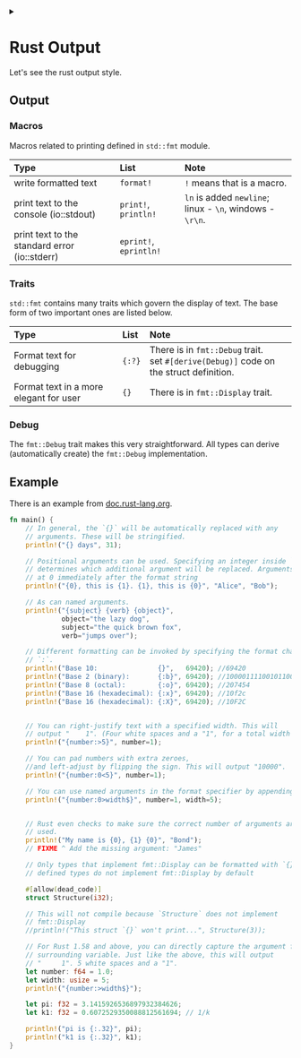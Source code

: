 <link rel="stylesheet" type="text/css" href="/css/header.css">
<link rel="stylesheet" type="text/css" href="/css/bootstrap/5.3.0-alpha1/bootstrap.css">
<div class="sticky-top bg-white pt-1 pb-2" id="header-div-max"></div>
<details id="display-none"><summary></summary>
  <script src="/js/header.js" defer="defer"></script>
  <script src="/js/table/numbering.js" defer="defer"></script>
  <script src="/js/bootstrap/5.3.0-alpha1/bootstrap.bundle.js" defer="defer"></script>
</details>

# Rust Output

Let's see the rust output style.

## Output

### Macros

Macros related to printing defined in `std::fmt` module.

| Type | List | Note |
| :--- | :--- | :--- |
| write formatted text | `format!` | `!` means that is a macro. |
| print text to the console (io::stdout) | `print!`, `println!` | `ln` is added `newline`; linux - `\n`, windows - `\r\n`. |
| print text to the standard error (io::stderr) | `eprint!`, `eprintln!` |  |

### Traits

`std::fmt` contains many traits which govern the display of text. The base form of two important ones are listed below.

| Type | List | Note |
| :--- | :--- | :--- |
| Format text for debugging | `{:?}` | There is in `fmt::Debug` trait. <br> set `#[derive(Debug)]` code on the struct definition. |
| Format text in a more elegant for user | `{}` | There is in `fmt::Display` trait. |

### Debug

The `fmt::Debug` trait makes this very straightforward. All types can derive (automatically create) the `fmt::Debug` implementation.

## Example

There is an example from [doc.rust-lang.org](https://doc.rust-lang.org/rust-by-example/hello/print.html "https://doc.rust-lang.org/rust-by-example/hello/print.html").

```rust
fn main() {
    // In general, the `{}` will be automatically replaced with any
    // arguments. These will be stringified.
    println!("{} days", 31);

    // Positional arguments can be used. Specifying an integer inside `{}`
    // determines which additional argument will be replaced. Arguments start
    // at 0 immediately after the format string
    println!("{0}, this is {1}. {1}, this is {0}", "Alice", "Bob");

    // As can named arguments.
    println!("{subject} {verb} {object}",
             object="the lazy dog",
             subject="the quick brown fox",
             verb="jumps over");

    // Different formatting can be invoked by specifying the format character after a
    // `:`.
    println!("Base 10:               {}",   69420); //69420
    println!("Base 2 (binary):       {:b}", 69420); //10000111100101100
    println!("Base 8 (octal):        {:o}", 69420); //207454
    println!("Base 16 (hexadecimal): {:x}", 69420); //10f2c
    println!("Base 16 (hexadecimal): {:X}", 69420); //10F2C


    // You can right-justify text with a specified width. This will
    // output "    1". (Four white spaces and a "1", for a total width of 5.)
    println!("{number:>5}", number=1);

    // You can pad numbers with extra zeroes,
    //and left-adjust by flipping the sign. This will output "10000".
    println!("{number:0<5}", number=1);

    // You can use named arguments in the format specifier by appending a `$`
    println!("{number:0>width$}", number=1, width=5);


    // Rust even checks to make sure the correct number of arguments are
    // used.
    println!("My name is {0}, {1} {0}", "Bond");
    // FIXME ^ Add the missing argument: "James"

    // Only types that implement fmt::Display can be formatted with `{}`. User-
    // defined types do not implement fmt::Display by default

    #[allow(dead_code)]
    struct Structure(i32);

    // This will not compile because `Structure` does not implement
    // fmt::Display
    //println!("This struct `{}` won't print...", Structure(3));

    // For Rust 1.58 and above, you can directly capture the argument from a
    // surrounding variable. Just like the above, this will output
    // "     1". 5 white spaces and a "1".
    let number: f64 = 1.0;
    let width: usize = 5;
    println!("{number:>width$}");

    let pi: f32 = 3.1415926536897932384626;
    let k1: f32 = 0.6072529350088812561694; // 1/k

    println!("pi is {:.32}", pi);
    println!("k1 is {:.32}", k1);
}
```
